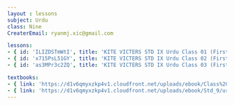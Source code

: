 ```yaml
--- 
layout : lessons 
subject: Urdu
class: Nine
CreaterEmail: ryanmj.xic@gmail.com

lessons: 
- { id: 'ILIZDSTmWtI', title: 'KITE VICTERS STD IX Urdu Class 01 (First Bell-ഫസ്റ്റ് ബെല്‍)' }
- { id: 'x715PsL51GY', title: 'KITE VICTERS STD IX Urdu Class 02 (First Bell-ഫസ്റ്റ് ബെല്‍)' }
- { id: 'as3MPr3c2ZQ', title: 'KITE VICTERS STD IX Urdu Class 03 (First Bell-ഫസ്റ്റ് ബെല്‍)' }

textbooks:
- { link: 'https://d1v6qmyxzkp4v1.cloudfront.net/uploads/ebook/Class%209/Urdu%20Std_IX_Vol_1/Urdu%20Std_IX_Vol_1.pdf', title: 'Urdu Part -1' , medium: 'Malayalam' }
- { link: 'https://d1v6qmyxzkp4v1.cloudfront.net/uploads/ebook/Std_9/urdu%20vol%202/urdu%20vol%202.pdf', title: 'Urdu Part -2' , medium: 'Malayalam' }
---
```

